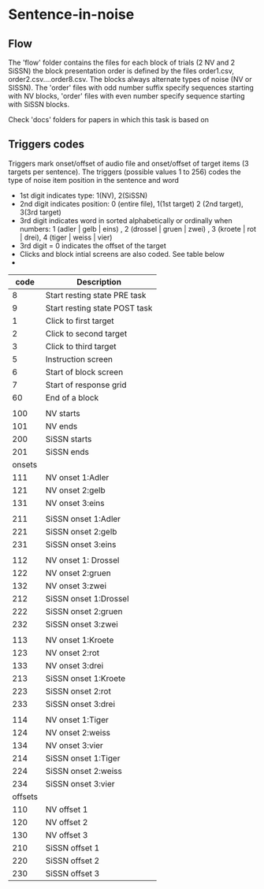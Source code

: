 # Sentence-in-noise 

## Flow 
The 'flow' folder contains the files for each block of trials (2 NV and 2 SiSSN) the block presentation order is defined by the files order1.csv, order2.csv....order8.csv. 
The blocks always alternate types of noise (NV or SISSN). The 'order' files with odd number suffix specify sequences starting with NV blocks, 'order' files with even number specify sequence starting with SiSSN blocks. 

Check 'docs' folders for papers in which this task is based on

## Triggers codes

Triggers mark onset/offset of audio file and onset/offset of target items (3 targets per sentence). The triggers (possible values 1 to 256) codes the type of noise item position in the sentence and word 

- 1st digit indicates type: 1(NV), 2(SiSSN) 
- 2nd digit indicates position: 0 (entire file), 1(1st target) 2 (2nd target), 3(3rd target) 
- 3rd digit indicates word in sorted alphabetically or ordinally when numbers: 1 (adler | gelb | eins) , 2 (drossel | gruen | zwei) , 3 (kroete | rot | drei), 4 (tiger | weiss | vier) 
- 3rd digit = 0 indicates the offset of the target
- Clicks and block intial screens are also coded. See table below
- 


| code	| Description
|-------|-------------------------------|
| 8	| Start resting state PRE task	|
| 9 	| Start resting state POST task	|
| 1 	| Click to first target         |
| 2 	| Click to second target	|
| 3 	| Click to third target		|
| 5	| Instruction screen		|
| 6	| Start of block screen		|
| 7	| Start of response grid	|
| 60	| End of a block |
|	|				|
| 100 	| NV starts			| 
| 101 	| NV ends			| 
| 200 	| SiSSN starts			| 
| 201 	| SiSSN ends			| 
|onsets	|				|
| 111 	| NV onset 1:Adler 		| 
| 121 	| NV onset 2:gelb	 	| 
| 131 	| NV onset 3:eins		| 
|	|				|
| 211 	| SiSSN onset 1:Adler 		| 
| 221 	| SiSSN onset 2:gelb		| 
| 231 	| SiSSN onset 3:eins		| 
|	|				|
| 112 	| NV onset 1: Drossel		| 
| 122 	| NV onset 2:gruen		| 
| 132 	| NV onset 3:zwei		| 
| 212 	| SiSSN onset 1:Drossel		| 
| 222 	| SiSSN onset 2:gruen		| 
| 232 	| SiSSN onset 3:zwei		|
|	|				| 
| 113 	| NV onset 1:Kroete		| 
| 123 	| NV onset 2:rot		| 
| 133 	| NV onset 3:drei		| 
| 213 	| SiSSN onset 1:Kroete		| 
| 223 	| SiSSN onset 2:rot		| 
| 233 	| SiSSN onset 3:drei		|
|	|				| 
| 114 	| NV onset 1:Tiger		| 
| 124 	| NV onset 2:weiss		| 
| 134 	| NV onset 3:vier		| 
| 214 	| SiSSN onset 1:Tiger		| 
| 224 	| SiSSN onset 2:weiss		| 
| 234 	| SiSSN onset 3:vier		|
|offsets|				|
| 110 	| NV offset 1			| 
| 120 	| NV offset 2			| 
| 130 	| NV offset 3			| 
| 210 	| SiSSN offset 1		| 
| 220 	| SiSSN offset 2		| 
| 230 	| SiSSN offset 3		|

